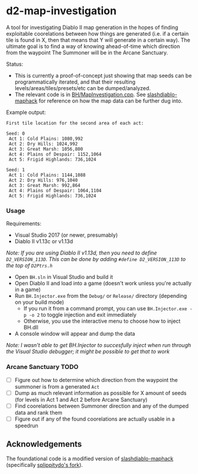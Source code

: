 d2-map-investigation
====================

A tool for investigating Diablo II map generation in the hopes of finding exploitable coorelations between how things are generated (i.e. if a certain tile is found in X, then that means that Y will generate in a certain way). The ultimate goal is to find a way of knowing ahead-of-time which direction from the waypoint The Summoner will be in the Arcane Sanctuary.

Status:
- This is currently a proof-of-concept just showing that map seeds can be programmatically iterated, and that their resulting levels/areas/tiles/presets/etc can be dumped/analyzed.
- The relevant code is in [BH/MapInvestigation.cpp](BH/MapInvestigation.cpp). See [slashdiablo-maphack](https://github.com/slippittydo/slashdiablo-maphack) for reference on how the map data can be further dug into.

Example output:
```
First tile location for the second area of each act:

Seed: 0
 Act 1: Cold Plains: 1080,992
 Act 2: Dry Hills: 1024,992
 Act 3: Great Marsh: 1056,800
 Act 4: Plains of Despair: 1152,1064
 Act 5: Frigid Highlands: 736,1024

Seed: 1
 Act 1: Cold Plains: 1144,1088
 Act 2: Dry Hills: 976,1040
 Act 3: Great Marsh: 992,864
 Act 4: Plains of Despair: 1064,1104
 Act 5: Frigid Highlands: 736,1024
 ```

### Usage

Requirements:
- Visual Studio 2017 (or newer, presumably)
- Diablo II v1.13c or v1.13d

*Note: If you are using Diablo II v1.13d, then you need to define `D2_VERSION_113D`. This can be done by adding `#define D2_VERSION_113D` to the top of `D2Ptrs.h`*

- Open `BH.sln` in Visual Studio and build it
- Open Diablo II and load into a game (doesn't work unless you're actually in a game)
- Run `BH.Injector.exe` from the `Debug/` or `Release/` directory (depending on your build mode)
  + If you run it from a command prompt, you can use `BH.Injector.exe -p -o 2` to toggle injection and exit immediately
  + Otherwise, you use the interactive menu to choose how to inject BH.dll
- A console window will appear and dump the data

*Note: I wasn't able to get BH.Injector to succesfully inject when run through the Visual Studio debugger; it might be possible to get that to work*

### Arcane Sanctuary TODO

- [ ] Figure out how to determine which direction from the waypoint the summoner is from a generated `Act`
- [ ] Dump as much relevant information as possible for X amount of seeds (for levels in Act 1 and Act 2 before Arcane Sanctuary)
- [ ] Find coorelations between Summoner direction and any of the dumped data and rank them
- [ ] Figure out if any of the found coorelations are actually usable in a speedrun

## Acknowledgements

The foundational code is a modified version of [slashdiablo-maphack](https://github.com/underbent/slashdiablo-maphack) (specifically [splippitydo's fork](https://github.com/slippittydo/slashdiablo-maphack)).

